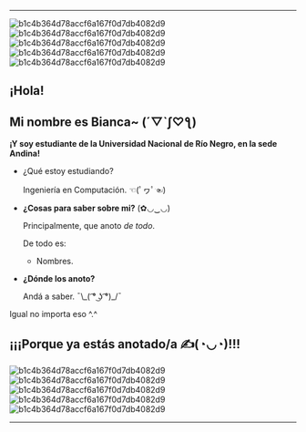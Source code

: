 ***
![b1c4b364d78accf6a167f0d7db4082d9](https://user-images.githubusercontent.com/105023635/167052478-eacb8593-3a2c-4381-8b45-3634a7ec9f00.gif)
![b1c4b364d78accf6a167f0d7db4082d9](https://user-images.githubusercontent.com/105023635/167052478-eacb8593-3a2c-4381-8b45-3634a7ec9f00.gif)
![b1c4b364d78accf6a167f0d7db4082d9](https://user-images.githubusercontent.com/105023635/167052478-eacb8593-3a2c-4381-8b45-3634a7ec9f00.gif)
![b1c4b364d78accf6a167f0d7db4082d9](https://user-images.githubusercontent.com/105023635/167052478-eacb8593-3a2c-4381-8b45-3634a7ec9f00.gif)
![b1c4b364d78accf6a167f0d7db4082d9](https://user-images.githubusercontent.com/105023635/167052478-eacb8593-3a2c-4381-8b45-3634a7ec9f00.gif)
## ¡Hola!

## Mi nombre es Bianca~ (´▽`ʃ♡ƪ)

**¡Y soy estudiante de la Universidad Nacional de Río Negro, en la sede Andina!**
 
- ¿Qué estoy estudiando?

   Ingeniería en Computación. ☜(ﾟヮﾟ☜)

- **__¿Cosas para saber sobre mi?__** (✿◡‿◡)

    Principalmente, que anoto *de todo*.

     De todo es:

     - Nombres. 

- **¿Dónde los anoto?**

   Andá a saber.   ¯\\\_( ͡° ͜ʖ ͡°)_/¯

Igual no importa eso ^.^
## ¡¡¡Porque ya estás anotado/a ✍(◔◡◔)!!!
![b1c4b364d78accf6a167f0d7db4082d9](https://user-images.githubusercontent.com/105023635/167052478-eacb8593-3a2c-4381-8b45-3634a7ec9f00.gif)
![b1c4b364d78accf6a167f0d7db4082d9](https://user-images.githubusercontent.com/105023635/167052478-eacb8593-3a2c-4381-8b45-3634a7ec9f00.gif)
![b1c4b364d78accf6a167f0d7db4082d9](https://user-images.githubusercontent.com/105023635/167052478-eacb8593-3a2c-4381-8b45-3634a7ec9f00.gif)
![b1c4b364d78accf6a167f0d7db4082d9](https://user-images.githubusercontent.com/105023635/167052478-eacb8593-3a2c-4381-8b45-3634a7ec9f00.gif)
![b1c4b364d78accf6a167f0d7db4082d9](https://user-images.githubusercontent.com/105023635/167052478-eacb8593-3a2c-4381-8b45-3634a7ec9f00.gif)
***
